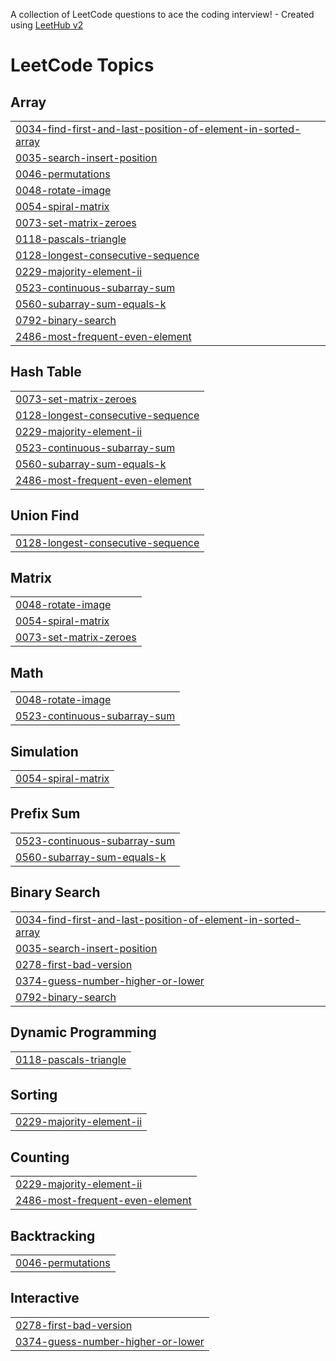 A collection of LeetCode questions to ace the coding interview! - Created using [LeetHub v2](https://github.com/arunbhardwaj/LeetHub-2.0)
<!---LeetCode Topics Start-->
# LeetCode Topics
## Array
|  |
| ------- |
| [0034-find-first-and-last-position-of-element-in-sorted-array](https://github.com/Pratham-Mishra01/DSA-Practice/tree/master/0034-find-first-and-last-position-of-element-in-sorted-array) |
| [0035-search-insert-position](https://github.com/Pratham-Mishra01/DSA-Practice/tree/master/0035-search-insert-position) |
| [0046-permutations](https://github.com/Pratham-Mishra01/DSA-Practice/tree/master/0046-permutations) |
| [0048-rotate-image](https://github.com/Pratham-Mishra01/DSA-Practice/tree/master/0048-rotate-image) |
| [0054-spiral-matrix](https://github.com/Pratham-Mishra01/DSA-Practice/tree/master/0054-spiral-matrix) |
| [0073-set-matrix-zeroes](https://github.com/Pratham-Mishra01/DSA-Practice/tree/master/0073-set-matrix-zeroes) |
| [0118-pascals-triangle](https://github.com/Pratham-Mishra01/DSA-Practice/tree/master/0118-pascals-triangle) |
| [0128-longest-consecutive-sequence](https://github.com/Pratham-Mishra01/DSA-Practice/tree/master/0128-longest-consecutive-sequence) |
| [0229-majority-element-ii](https://github.com/Pratham-Mishra01/DSA-Practice/tree/master/0229-majority-element-ii) |
| [0523-continuous-subarray-sum](https://github.com/Pratham-Mishra01/DSA-Practice/tree/master/0523-continuous-subarray-sum) |
| [0560-subarray-sum-equals-k](https://github.com/Pratham-Mishra01/DSA-Practice/tree/master/0560-subarray-sum-equals-k) |
| [0792-binary-search](https://github.com/Pratham-Mishra01/DSA-Practice/tree/master/0792-binary-search) |
| [2486-most-frequent-even-element](https://github.com/Pratham-Mishra01/DSA-Practice/tree/master/2486-most-frequent-even-element) |
## Hash Table
|  |
| ------- |
| [0073-set-matrix-zeroes](https://github.com/Pratham-Mishra01/DSA-Practice/tree/master/0073-set-matrix-zeroes) |
| [0128-longest-consecutive-sequence](https://github.com/Pratham-Mishra01/DSA-Practice/tree/master/0128-longest-consecutive-sequence) |
| [0229-majority-element-ii](https://github.com/Pratham-Mishra01/DSA-Practice/tree/master/0229-majority-element-ii) |
| [0523-continuous-subarray-sum](https://github.com/Pratham-Mishra01/DSA-Practice/tree/master/0523-continuous-subarray-sum) |
| [0560-subarray-sum-equals-k](https://github.com/Pratham-Mishra01/DSA-Practice/tree/master/0560-subarray-sum-equals-k) |
| [2486-most-frequent-even-element](https://github.com/Pratham-Mishra01/DSA-Practice/tree/master/2486-most-frequent-even-element) |
## Union Find
|  |
| ------- |
| [0128-longest-consecutive-sequence](https://github.com/Pratham-Mishra01/DSA-Practice/tree/master/0128-longest-consecutive-sequence) |
## Matrix
|  |
| ------- |
| [0048-rotate-image](https://github.com/Pratham-Mishra01/DSA-Practice/tree/master/0048-rotate-image) |
| [0054-spiral-matrix](https://github.com/Pratham-Mishra01/DSA-Practice/tree/master/0054-spiral-matrix) |
| [0073-set-matrix-zeroes](https://github.com/Pratham-Mishra01/DSA-Practice/tree/master/0073-set-matrix-zeroes) |
## Math
|  |
| ------- |
| [0048-rotate-image](https://github.com/Pratham-Mishra01/DSA-Practice/tree/master/0048-rotate-image) |
| [0523-continuous-subarray-sum](https://github.com/Pratham-Mishra01/DSA-Practice/tree/master/0523-continuous-subarray-sum) |
## Simulation
|  |
| ------- |
| [0054-spiral-matrix](https://github.com/Pratham-Mishra01/DSA-Practice/tree/master/0054-spiral-matrix) |
## Prefix Sum
|  |
| ------- |
| [0523-continuous-subarray-sum](https://github.com/Pratham-Mishra01/DSA-Practice/tree/master/0523-continuous-subarray-sum) |
| [0560-subarray-sum-equals-k](https://github.com/Pratham-Mishra01/DSA-Practice/tree/master/0560-subarray-sum-equals-k) |
## Binary Search
|  |
| ------- |
| [0034-find-first-and-last-position-of-element-in-sorted-array](https://github.com/Pratham-Mishra01/DSA-Practice/tree/master/0034-find-first-and-last-position-of-element-in-sorted-array) |
| [0035-search-insert-position](https://github.com/Pratham-Mishra01/DSA-Practice/tree/master/0035-search-insert-position) |
| [0278-first-bad-version](https://github.com/Pratham-Mishra01/DSA-Practice/tree/master/0278-first-bad-version) |
| [0374-guess-number-higher-or-lower](https://github.com/Pratham-Mishra01/DSA-Practice/tree/master/0374-guess-number-higher-or-lower) |
| [0792-binary-search](https://github.com/Pratham-Mishra01/DSA-Practice/tree/master/0792-binary-search) |
## Dynamic Programming
|  |
| ------- |
| [0118-pascals-triangle](https://github.com/Pratham-Mishra01/DSA-Practice/tree/master/0118-pascals-triangle) |
## Sorting
|  |
| ------- |
| [0229-majority-element-ii](https://github.com/Pratham-Mishra01/DSA-Practice/tree/master/0229-majority-element-ii) |
## Counting
|  |
| ------- |
| [0229-majority-element-ii](https://github.com/Pratham-Mishra01/DSA-Practice/tree/master/0229-majority-element-ii) |
| [2486-most-frequent-even-element](https://github.com/Pratham-Mishra01/DSA-Practice/tree/master/2486-most-frequent-even-element) |
## Backtracking
|  |
| ------- |
| [0046-permutations](https://github.com/Pratham-Mishra01/DSA-Practice/tree/master/0046-permutations) |
## Interactive
|  |
| ------- |
| [0278-first-bad-version](https://github.com/Pratham-Mishra01/DSA-Practice/tree/master/0278-first-bad-version) |
| [0374-guess-number-higher-or-lower](https://github.com/Pratham-Mishra01/DSA-Practice/tree/master/0374-guess-number-higher-or-lower) |
<!---LeetCode Topics End-->